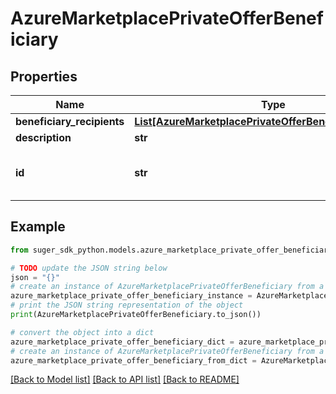 # AzureMarketplacePrivateOfferBeneficiary


## Properties

Name | Type | Description | Notes
------------ | ------------- | ------------- | -------------
**beneficiary_recipients** | [**List[AzureMarketplacePrivateOfferBeneficiaryRecipient]**](AzureMarketplacePrivateOfferBeneficiaryRecipient.md) |  | [optional] 
**description** | **str** |  | [optional] 
**id** | **str** | the customer billing account id. | [optional] 

## Example

```python
from suger_sdk_python.models.azure_marketplace_private_offer_beneficiary import AzureMarketplacePrivateOfferBeneficiary

# TODO update the JSON string below
json = "{}"
# create an instance of AzureMarketplacePrivateOfferBeneficiary from a JSON string
azure_marketplace_private_offer_beneficiary_instance = AzureMarketplacePrivateOfferBeneficiary.from_json(json)
# print the JSON string representation of the object
print(AzureMarketplacePrivateOfferBeneficiary.to_json())

# convert the object into a dict
azure_marketplace_private_offer_beneficiary_dict = azure_marketplace_private_offer_beneficiary_instance.to_dict()
# create an instance of AzureMarketplacePrivateOfferBeneficiary from a dict
azure_marketplace_private_offer_beneficiary_from_dict = AzureMarketplacePrivateOfferBeneficiary.from_dict(azure_marketplace_private_offer_beneficiary_dict)
```
[[Back to Model list]](../README.md#documentation-for-models) [[Back to API list]](../README.md#documentation-for-api-endpoints) [[Back to README]](../README.md)


